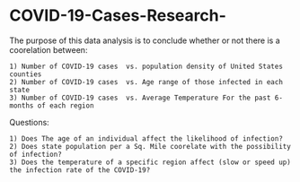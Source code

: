 # COVID-19-Cases-Research-

The purpose of this data analysis is to conclude whether or not there is a coorelation between:
    
    1) Number of COVID-19 cases  vs. population density of United States counties
    2) Number of COVID-19 cases  vs. Age range of those infected in each state
    3) Number of COVID-19 cases  vs. Average Temperature For the past 6-months of each region
    
Questions:
    
    1) Does The age of an individual affect the likelihood of infection?
    2) Does state population per a Sq. Mile coorelate with the possibility of infection?
    3) Does the temperature of a specific region affect (slow or speed up) the infection rate of the COVID-19?
